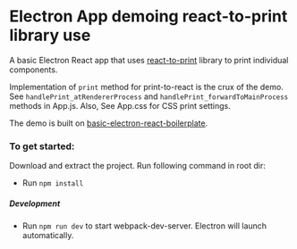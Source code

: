 # Electron App demoing react-to-print library use

A basic Electron React app that uses [react-to-print](https://github.com/gregnb/react-to-print) library to print individual components.

Implementation of `print` method for print-to-react is the crux of the demo. See `handlePrint_atRendererProcess` and `handlePrint_forwardToMainProcess` methods in App.js. 
Also, See App.css for CSS print settings.

The demo is built on [basic-electron-react-boilerplate](https://github.com/pbarbiero/basic-electron-react-boilerplate).

### To get started:

Download and extract the project. Run following command in root dir:

- Run `npm install`

##### Development

- Run `npm run dev` to start webpack-dev-server. Electron will launch automatically.
